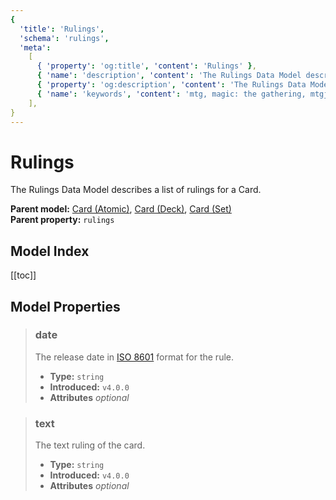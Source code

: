 ```yaml
---
{
  'title': 'Rulings',
  'schema': 'rulings',
  'meta':
    [
      { 'property': 'og:title', 'content': 'Rulings' },
      { 'name': 'description', 'content': 'The Rulings Data Model describes a list of rulings for a Card.' },
      { 'property': 'og:description', 'content': 'The Rulings Data Model describes a list of rulings for a Card.' },
      { 'name': 'keywords', 'content': 'mtg, magic: the gathering, mtgjson, json, rules, rulings, ruling' },
    ],
}
---
```


# Rulings

The Rulings Data Model describes a list of rulings for a Card.

**Parent model:** [Card (Atomic)](/data-models/card-atomic/), [Card (Deck)](/data-models/card-deck/), [Card (Set)](/data-models/card-set/)  
**Parent property:** `rulings`

## Model Index

<PropertyToggler/>

[[toc]]

## Model Properties

> ### date
>
> The release date in [ISO 8601](https://www.iso.org/iso-8601-date-and-time-format.html) format for the rule.
>
> - **Type:** `string`
> - **Introduced:** `v4.0.0`
> - **Attributes** <i class="optional">optional</i>

> ### text
>
> The text ruling of the card.
>
> - **Type:** `string`
> - **Introduced:** `v4.0.0`
> - **Attributes** <i class="optional">optional</i>
